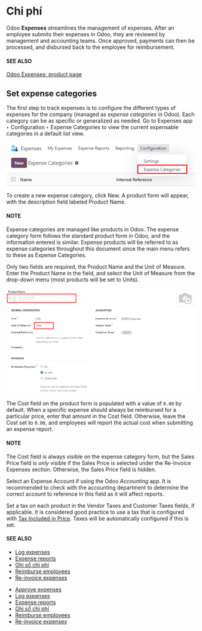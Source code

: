 # Chi phí

Odoo **Expenses** streamlines the management of expenses. After an employee submits their expenses
in Odoo, they are reviewed by management and accounting teams. Once approved, payments can then be
processed, and disbursed back to the employee for reimbursement.

#### SEE ALSO
[Odoo Expenses: product page](https://www.odoo.com/app/expenses)

## Set expense categories

The first step to track expenses is to configure the different types of expenses for the company
(managed as *expense categories* in Odoo). Each category can be as specific or generalized as
needed. Go to Expenses app ‣ Configuration ‣ Expense Categories to view the
current expensable categories in a default list view.

![Set expense costs on products.](expenses/categories.png)

To create a new expense category, click New. A product form will appear, with the
description field labeled Product Name.

#### NOTE
Expense categories are managed like products in Odoo. The expense category form follows the
standard product form in Odoo, and the information entered is similar. Expense products will be
referred to as expense categories throughout this document since the main menu refers to these as
Expense Categories.

Only two fields are required, the Product Name and the Unit of Measure.
Enter the Product Name in the field, and select the Unit of Measure from the
drop-down menu (most products will be set to Units).

![Set expense costs on products.](expenses/new-expense-product.png)

The Cost field on the product form is populated with a value of `0.00` by default. When
a specific expense should always be reimbursed for a particular price, enter that amount in the
Cost field. Otherwise, leave the Cost set to `0.00`, and employees will
report the actual cost when submitting an expense report.

#### NOTE
The Cost field is always visible on the expense category form, but the
Sales Price field is *only* visible if the Sales Price is selected under
the Re-Invoice Expenses section. Otherwise, the Sales Price field is
hidden.

Select an Expense Account if using the Odoo *Accounting* app. It is recommended to check
with the accounting department to determine the correct account to reference in this field as it
will affect reports.

Set a tax on each product in the Vendor Taxes and Customer Taxes fields, if
applicable. It is considered good practice to use a tax that is configured with [Tax Included
in Price](accounting/taxes.md#taxes-included-in-price). Taxes will be automatically configured if this is set.

#### SEE ALSO
- [Log expenses](expenses/log_expenses.md)
- [Expense reports](expenses/expense_reports.md)
- [Ghi sổ chi phí](expenses/post_expenses.md)
- [Reimburse employees](expenses/reimburse.md)
- [Re-invoice expenses](expenses/reinvoice_expenses.md)

* [Approve expenses](expenses/approve_expenses.md)
* [Log expenses](expenses/log_expenses.md)
* [Expense reports](expenses/expense_reports.md)
* [Ghi sổ chi phí](expenses/post_expenses.md)
* [Reimburse employees](expenses/reimburse.md)
* [Re-invoice expenses](expenses/reinvoice_expenses.md)
